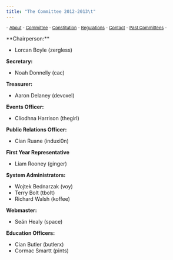 ```yaml
---
title: "The Committee 2012-2013\t"
---
```


 <sub> - [About](../../) - [Committee](../../committee) - [Constitution](../../constitution) - [Regulations](../../regulations) - [Contact](../../contact) - [Past Committees](../../past-committees) -</sub>
<div>**Chairperson:**</div>

*   Lorcan Boyle (zergless)

**Secretary:**

*   Noah Donnelly (cac)

**Treasurer:**

*   Aaron Delaney (devoxel)

**Events Officer:**

*   Clíodhna Harrison (thegirl)

**Public Relations Officer:**

*   Cian Ruane (induxi0n)

**First Year Representative**

*   Liam Rooney (ginger)

**System Administrators:**

*   Wojtek Bednarzak (voy)
*   Terry Bolt (tbolt)
*   Richard Walsh (koffee)

**Webmaster:**

*   Seán Healy (space)

**Education Officers:**

*   Cian Butler (butlerx)
*   Cormac Smartt (pints)
